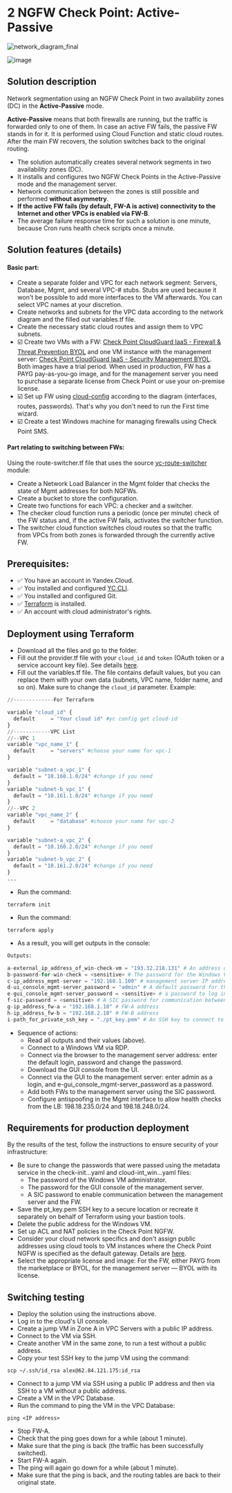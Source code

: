 # 2 NGFW Check Point: Active-Passive


![network_diagram_final](https://user-images.githubusercontent.com/85429798/140020381-07fe578d-304d-44b6-81e6-f1bd427190f6.png)


![image](https://user-images.githubusercontent.com/85429798/139543134-1a9f3390-d3a2-4e67-b401-85a544c27e79.png)



## Solution description
Network segmentation using an NGFW Check Point in two availability zones (DC) in the **Active-Passive** mode. 

**Active-Passive** means that both firewalls are running, but the traffic is forwarded only to one of them. In case an active FW fails, the passive FW stands in for it. It is performed using Cloud Function and static cloud routes. After the main FW recovers, the solution switches back to the original routing. 

- The solution automatically creates several network segments in two availability zones (DC).
- It installs and configures two NGFW Check Points in the Active-Passive mode and the management server.
- Network communication between the zones is still possible and performed **without asymmetry**.
- **If the active FW fails (by default, FW-A is active) connectivity to the Internet and other VPCs is enabled via FW-B**.
- The average failure response time for such a solution is one minute, because Cron runs health check scripts once a minute.

## Solution features (details)

#### Basic part:
- Create a separate folder and VPC for each network segment: Servers, Database, Mgmt, and several VPC-# stubs. Stubs are used because it won't be possible to add more interfaces to the VM afterwards. You can select VPC names at your discretion.
- Create networks and subnets for the VPC data according to the network diagram and the filled out variables.tf file.
- Create the necessary static cloud routes and assign them to VPC subnets.
- ☑️ Create two VMs with a FW: [Check Point CloudGuard IaaS - Firewall & Threat Prevention BYOL](https://cloud.yandex.ru/marketplace/products/f2eb527bqp4f4ksht2af) and one VM instance with the management server: [Check Point CloudGuard IaaS - Security Management BYOL](https://cloud.yandex.ru/marketplace/products/f2e1si2qna6s0q01eda0). Both images have a trial period. When used in production, FW has a PAYG pay-as-you-go image, and for the management server you need to purchase a separate license from Check Point or use your on-premise license.
- ☑️ Set up FW using [cloud-config](https://supportcenter.checkpoint.com/supportcenter/portal?eventSubmit_doGoviewsolutiondetails=&solutionid=sk165476 ) according to the diagram (interfaces, routes, passwords). That's why you don't need to run the First time wizard.
- ☑️ Create a test Windows machine for managing firewalls using Check Point SMS.

#### Part relating to switching between FWs:
Using the route-switcher.tf file that uses the source [yc-route-switcher](https://github.com/yandex-cloud/yc-architect-solution-library/tree/main/yc-route-switcher/examples/ubuntu-firewall) module:
  - Create a Network Load Balancer in the Mgmt folder that checks the state of Mgmt addresses for both NGFWs.
  - Create a bucket to store the configuration.
  - Create two functions for each VPC: a checker and a switcher.
  - The checker cloud function runs a periodic (once per minute) check of the FW status and, if the active FW fails, activates the switcher function.
  - The switcher cloud function switches cloud routes so that the traffic from VPCs from both zones is forwarded through the currently active FW.


## Prerequisites:
- :white_check_mark: You have an account in Yandex.Cloud.
- :white_check_mark: You installed and configured [YC CLI](https://cloud.yandex.ru/docs/cli/quickstart).
- :white_check_mark: You installed and configured Git.
- :white_check_mark: [Terraform](https://www.terraform.io/downloads.html) is installed.
- :white_check_mark: An account with cloud administrator's rights.

## Deployment using Terraform
- Download all the files and go to the folder.
- Fill out the provider.tf file with your `cloud_id` and `token` (OAuth token or a service account key file). See details [here](https://registry.terraform.io/providers/yandex-cloud/yandex/latest/docs).
- Fill out the variables.tf file. The file contains default values, but you can replace them with your own data (subnets, VPC name, folder name, and so on). Make sure to change the `cloud_id` parameter. Example:
```Python
//-------------For Terraform

variable "cloud_id" {
  default     = "Your cloud id" #yc config get cloud-id
}
//------------VPC List
//--VPC 1
variable "vpc_name_1" {
  default     = "servers" #choose your name for vpc-1
}

variable "subnet-a_vpc_1" {
  default = "10.160.1.0/24" #change if you need
}
variable "subnet-b_vpc_1" {
  default = "10.161.1.0/24" #change if you need
}
//--VPC 2
variable "vpc_name_2" {
  default     = "database" #choose your name for vpc-2
}

variable "subnet-a_vpc_2" {
  default = "10.160.2.0/24" #change if you need
}
variable "subnet-b_vpc_2" {
  default = "10.161.2.0/24" #change if you need
}
...

```

- Run the command:
```
terraform init
``` 
- Run the command:
```
terraform apply
``` 

- As a result, you will get outputs in the console:

```Python
Outputs:

a-external_ip_address_of_win-check-vm = "193.32.218.131" # An address of the Windows VM used for management purposes (log in and download the GUI console from the management server UI)
b-password-for-win-check = <sensitive> # The password for the Windows VM. To get it, run: terraform output b-password-for-win-check
c-ip_address_mgmt-server = "192.168.1.100" # management server IP address
d-ui_console_mgmt-server_password = "admin" # A default password for the management server UI
e-gui_console_mgmt-server_password = <sensitive> # a password to log in to the management server GUI console. To get it, run: terraform output e-gui_console_mgmt-server_password
f-sic-password = <sensitive> # A SIC password for communication between the management server and FW. To get it, run: terraform output f-sic-password
g-ip_address_fw-a = "192.168.1.10" # FW-A address
h-ip_address_fw-b = "192.168.2.10" # FW-B address
i-path_for_private_ssh_key = "./pt_key.pem" # An SSH key to connect to a Check Point VM
``` 
- Sequence of actions:
    - Read all outputs and their values (above).
    - Connect to a Windows VM via RDP.
    - Connect via the browser to the management server address: enter the default login, password and change the password.
    - Download the GUI console from the UI.
    - Connect via the GUI to the management server: enter admin as a login, and e-gui_console_mgmt-server_password as a password.
    - Add both FWs to the management server using the SIC password.
    - Configure antispoofing in the Mgmt interface to allow health checks from the LB: 198.18.235.0/24 and 198.18.248.0/24.

## Requirements for production deployment 
By the results of the test, follow the instructions to ensure security of your infrastructure:
- Be sure to change the passwords that were passed using the metadata service in the check-init...yaml and cloud-int_win...yaml files:
    - The password of the Windows VM administrator.
    - The password for the GUI console of the management server.
    - A SIC password to enable communication between the management server and the FW.
- Save the pt_key.pem SSH key to a secure location or recreate it separately on behalf of Terraform using your bastion tools.
- Delete the public address for the Windows VM.
- Set up ACL and NAT policies in the Check Point NGFW.
- Consider your cloud network specifics and don't assign public addresses using cloud tools to VM instances where the Check Point NGFW is specified as the default gateway. Details are [here](https://cloud.yandex.ru/docs/vpc/concepts/static-routes#internet-routes).
- Select the appropriate license and image: For the FW, either PAYG from the marketplace or BYOL, for the management server  — BYOL with its license.


## Switching testing
- Deploy the solution using the instructions above.
- Log in to the cloud's UI console.
- Create a jump VM in Zone A in VPC Servers with a public IP address.
- Connect to the VM via SSH.
- Create another VM in the same zone, to run a test without a public address.
- Copy your test SSH key to the jump VM using the command:
```
scp ~/.ssh/id_rsa alex@62.84.121.175:id_rsa
``` 
- Connect to a jump VM  via SSH using a public IP address and then via SSH to a VM without a public address.
- Create a VM in the VPC Database.
- Run the command to ping the VM in the VPC Database:
```
ping <IP address>
```
- Stop FW-A.
- Check that the ping goes down for a while (about 1 minute).
- Make sure that the ping is back (the traffic has been successfully switched).
- Start FW-A again.
- The ping will again go down for a while (about 1 minute).
- Make sure that the ping is back, and the routing tables are back to their original state.
